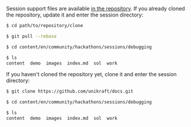 Session support files are available [in the repository](https://github.com/unikraft/docs).
If you already cloned the repository, update it and enter the session directory:

```bash
$ cd path/to/repository/clone

$ git pull --rebase

$ cd content/en/community/hackathons/sessions/debugging

$ ls
content  demo  images  index.md  sol  work
```

If you haven't cloned the repository yet, clone it and enter the session directory:

```bash
$ git clone https://github.com/unikraft/docs.git

$ cd content/en/community/hackathons/sessions/debugging

$ ls
content  demo  images  index.md  sol  work
```

